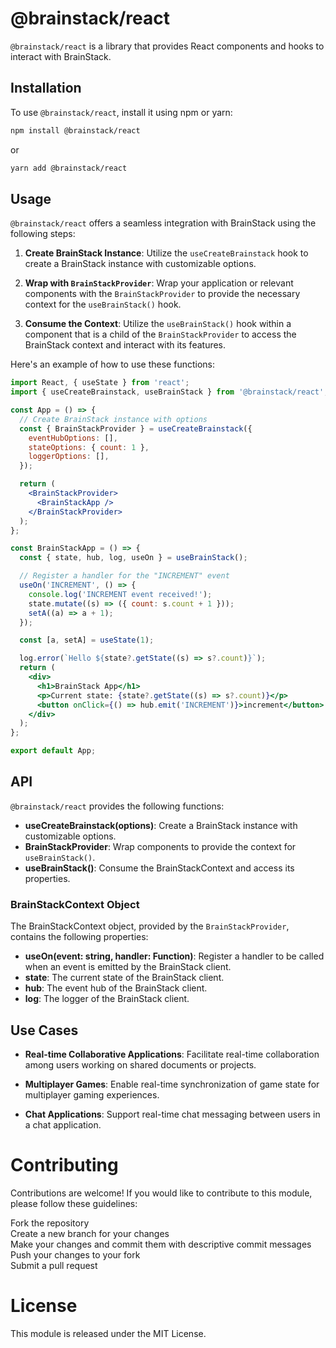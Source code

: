 # @brainstack/react

`@brainstack/react` is a library that provides React components and hooks to interact with BrainStack.

## Installation

To use `@brainstack/react`, install it using npm or yarn:

```bash
npm install @brainstack/react
```

or

```bash
yarn add @brainstack/react
```

## Usage

`@brainstack/react` offers a seamless integration with BrainStack using the following steps:

1. **Create BrainStack Instance**: Utilize the `useCreateBrainstack` hook to create a BrainStack instance with customizable options.

2. **Wrap with `BrainStackProvider`**: Wrap your application or relevant components with the `BrainStackProvider` to provide the necessary context for the `useBrainStack()` hook.

3. **Consume the Context**: Utilize the `useBrainStack()` hook within a component that is a child of the `BrainStackProvider` to access the BrainStack context and interact with its features.

Here's an example of how to use these functions:

```jsx
import React, { useState } from 'react';
import { useCreateBrainstack, useBrainStack } from '@brainstack/react';

const App = () => {
  // Create BrainStack instance with options
  const { BrainStackProvider } = useCreateBrainstack({
    eventHubOptions: [],
    stateOptions: { count: 1 },
    loggerOptions: [],
  });

  return (
    <BrainStackProvider>
      <BrainStackApp />
    </BrainStackProvider>
  );
};

const BrainStackApp = () => {
  const { state, hub, log, useOn } = useBrainStack();

  // Register a handler for the "INCREMENT" event
  useOn('INCREMENT', () => {
    console.log('INCREMENT event received!');
    state.mutate((s) => ({ count: s.count + 1 }));
    setA((a) => a + 1);
  });

  const [a, setA] = useState(1);

  log.error(`Hello ${state?.getState((s) => s?.count)}`);
  return (
    <div>
      <h1>BrainStack App</h1>
      <p>Current state: {state?.getState((s) => s?.count)}</p>
      <button onClick={() => hub.emit('INCREMENT')}>increment</button>
    </div>
  );
};

export default App;
```

## API

`@brainstack/react` provides the following functions:

- **useCreateBrainstack(options)**: Create a BrainStack instance with customizable options.
- **BrainStackProvider**: Wrap components to provide the context for `useBrainStack()`.
- **useBrainStack()**: Consume the BrainStackContext and access its properties.

### BrainStackContext Object

The BrainStackContext object, provided by the `BrainStackProvider`, contains the following properties:

- **useOn(event: string, handler: Function)**: Register a handler to be called when an event is emitted by the BrainStack client.
- **state**: The current state of the BrainStack client.
- **hub**: The event hub of the BrainStack client.
- **log**: The logger of the BrainStack client.

## Use Cases

- **Real-time Collaborative Applications**: Facilitate real-time collaboration among users working on shared documents or projects.

- **Multiplayer Games**: Enable real-time synchronization of game state for multiplayer gaming experiences.

- **Chat Applications**: Support real-time chat messaging between users in a chat application.

# Contributing

Contributions are welcome! If you would like to contribute to this module, please follow these guidelines:

Fork the repository  
Create a new branch for your changes  
Make your changes and commit them with descriptive commit messages  
Push your changes to your fork  
Submit a pull request

# License

This module is released under the MIT License.
